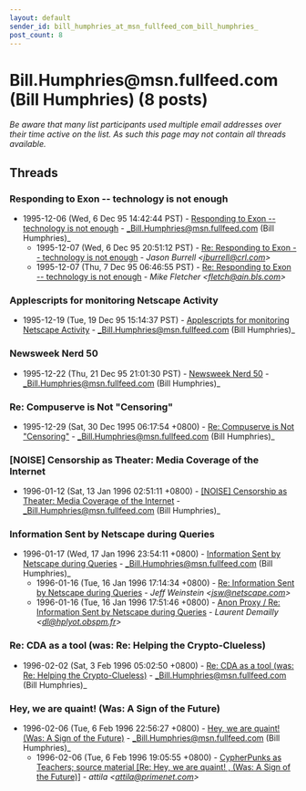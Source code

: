 ```yaml
---
layout: default
sender_id: bill_humphries_at_msn_fullfeed_com_bill_humphries_
post_count: 8
---
```


# Bill.Humphries<span>@</span>msn.fullfeed.com (Bill Humphries) (8 posts)

_Be aware that many list participants used multiple email addresses over their time active on the list. As such this page may not contain all threads available._

## Threads

### Responding to Exon -- technology is not enough
+ 1995-12-06 (Wed, 6 Dec 95 14:42:44 PST) - [Responding to Exon -- technology is not enough](/archive/1995/12/9ea0066117ecfcb95e32e58554ba5a59d7fedf997ecca80539478c076bcc39e1) - _Bill.Humphries@msn.fullfeed.com (Bill Humphries)_
  + 1995-12-07 (Wed, 6 Dec 95 20:51:12 PST) - [Re: Responding to Exon -- technology is not enough](/archive/1995/12/9b6b4fdb8f012c301a42abce72784b47efcfc05cc5c285367ef1a22d84addcc8) - _Jason Burrell \<jburrell@crl.com\>_
  + 1995-12-07 (Thu, 7 Dec 95 06:46:55 PST) - [Re: Responding to Exon -- technology is not enough](/archive/1995/12/bb43a4787a70cf1ca03fc0ae415c304d0bf2ea6d30564eb83f74bfc4f86bf0c0) - _Mike Fletcher \<fletch@ain.bls.com\>_

### Applescripts for monitoring Netscape Activity
+ 1995-12-19 (Tue, 19 Dec 95 15:14:37 PST) - [Applescripts for monitoring Netscape Activity](/archive/1995/12/298b2cd4a39ecade5bf96e5bf3c85e2954e9b826ecebd6f333fed672e2d2dfe3) - _Bill.Humphries@msn.fullfeed.com (Bill Humphries)_

### Newsweek Nerd 50
+ 1995-12-22 (Thu, 21 Dec 95 21:01:30 PST) - [Newsweek Nerd 50](/archive/1995/12/066a443524cff43da3f9fba3882ffbd8a2bab12478b26f3d0d2cc5634fed51cc) - _Bill.Humphries@msn.fullfeed.com (Bill Humphries)_

### Re: Compuserve is Not "Censoring"
+ 1995-12-29 (Sat, 30 Dec 1995 06:17:54 +0800) - [Re: Compuserve is Not "Censoring"](/archive/1995/12/83f130ea61302d485839db5ddec18e606381ef2a2e2e14970c62675709ba54dd) - _Bill.Humphries@msn.fullfeed.com (Bill Humphries)_

### [NOISE] Censorship as Theater: Media Coverage of the Internet
+ 1996-01-12 (Sat, 13 Jan 1996 02:51:11 +0800) - [[NOISE] Censorship as Theater: Media Coverage of the Internet](/archive/1996/01/d61d851cb40d6475cd03661116d8a3193fa7090758b358dbac520d040fe3e505) - _Bill.Humphries@msn.fullfeed.com (Bill Humphries)_

### Information Sent by Netscape during Queries
+ 1996-01-17 (Wed, 17 Jan 1996 23:54:11 +0800) - [Information Sent by Netscape during Queries](/archive/1996/01/57a4a3e381ef46053a3574094a11d84e7064bcca3f32af40f450bf96888c958b) - _Bill.Humphries@msn.fullfeed.com (Bill Humphries)_
  + 1996-01-16 (Tue, 16 Jan 1996 17:14:34 +0800) - [Re: Information Sent by Netscape during Queries](/archive/1996/01/af7c4da782dc1b64bc0d0d9844b08241858902c9baedb57e6cbefab325b55bf2) - _Jeff Weinstein \<jsw@netscape.com\>_
  + 1996-01-16 (Tue, 16 Jan 1996 17:51:46 +0800) - [Anon Proxy / Re: Information Sent by Netscape during Queries](/archive/1996/01/d95ffe5f0ffb3912771abf444174935666aaf8706c37372e6f303f4e7b42cc8d) - _Laurent Demailly \<dl@hplyot.obspm.fr\>_

### Re: CDA as a tool (was: Re: Helping the Crypto-Clueless)
+ 1996-02-02 (Sat, 3 Feb 1996 05:02:50 +0800) - [Re: CDA as a tool (was: Re: Helping the Crypto-Clueless)](/archive/1996/02/4ebeb69f17ece82dec90e53f097d9d65060ad4a6a2064dd16a8cc9f757efd3ce) - _Bill.Humphries@msn.fullfeed.com (Bill Humphries)_

### Hey, we are quaint! (Was: A Sign of the Future)
+ 1996-02-06 (Tue, 6 Feb 1996 22:56:27 +0800) - [Hey, we are quaint! (Was: A Sign of the Future)](/archive/1996/02/8fe35c7fdfc33beac075c009fc0d63d2102101c09653cf933d13d11f7593510f) - _Bill.Humphries@msn.fullfeed.com (Bill Humphries)_
  + 1996-02-06 (Tue, 6 Feb 1996 19:05:55 +0800) - [CypherPunks as Teachers; source material [Re: Hey, we are quaint! , (Was: A Sign of the Future)]](/archive/1996/02/f2ea6843aca66d1ca7f2855a375bc9caabdcc5b61d2338f9d5355ecd66a0f8e9) - _attila \<attila@primenet.com\>_

